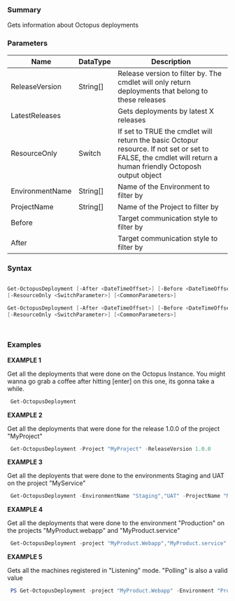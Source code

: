 ﻿### Summary

Gets information about Octopus deployments
### Parameters
| Name | DataType          | Description |
| ------------- | ----------- | ----------- |
| ReleaseVersion | String[] |  Release version to filter by. The cmdlet will only return deployments that belong to these releases     |
| LatestReleases |  |  Gets deployments by latest X releases     |
| ResourceOnly | Switch |  If set to TRUE the cmdlet will return the basic Octopur resource. If not set or set to FALSE, the cmdlet will return a human friendly Octoposh output object     |
| EnvironmentName | String[] |  Name of the Environment to filter by     |
| ProjectName | String[] |  Name of the Project to filter by     |
| Before |  |  Target communication style to filter by     |
| After |  |  Target communication style to filter by     |

### Syntax
``` powershell

Get-OctopusDeployment [-After <DateTimeOffset>] [-Before <DateTimeOffset>] [-EnvironmentName <string[]>] [-ProjectName <string[]>] [-ReleaseVersion <string[]>] 
[-ResourceOnly <SwitchParameter>] [<CommonParameters>]

Get-OctopusDeployment [-After <DateTimeOffset>] [-Before <DateTimeOffset>] [-EnvironmentName <string[]>] [-LatestReleases <int>] [-ProjectName <string[]>] 
[-ResourceOnly <SwitchParameter>] [<CommonParameters>]




``` 

### Examples 

**EXAMPLE 1**

Get all the deployments that were done on the Octopus Instance. You might wanna go grab a coffee after hitting [enter] on this one, its gonna take a while.

``` powershell 
 Get-OctopusDeployment
``` 

**EXAMPLE 2**

Get all the deployments that were done for the release 1.0.0 of the project "MyProject"

``` powershell 
 Get-OctopusDeployment -Project "MyProject" -ReleaseVersion 1.0.0
``` 

**EXAMPLE 3**

Get all the deployents that were done to the environments Staging and UAT on the project "MyService"

``` powershell 
 Get-OctopusDeployment -EnvironmentName "Staging","UAT" -ProjectName "MyService"
``` 

**EXAMPLE 4**

Get all the deployments that were done to the environment "Production" on the projects "MyProduct.webapp" and "MyProduct.service"

``` powershell 
 Get-OctopusDeployment -project "MyProduct.Webapp","MyProduct.service" -Environment "Production"
``` 

**EXAMPLE 5**

Gets all the machines registered in "Listening" mode. "Polling" is also a valid value

``` powershell 
 PS Get-OctopusDeployment -project "MyProduct.Webapp" -Environment "Production" -After 2/20/2015 -Before 2/21/2015
``` 

